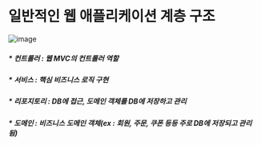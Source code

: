 일반적인 웹 애플리케이션 계층 구조</br>
==========================
![image](https://user-images.githubusercontent.com/70207093/152483351-235c4671-bf66-41d5-8062-a8f0b5ba2b96.png)
</br>
<h5>* 컨트롤러 : 웹 MVC의 컨트롤러 역할</br>
<h5>* 서비스 : 핵심 비즈니스 로직 구현</br>
<h5>* 리포지토리 : DB에 접근, 도메인 객체를 DB에 저장하고 관리</br>
<h5>* 도메인 : 비즈니스 도메인 객체(ex : 회원, 주문, 쿠폰 등등 주로 DB에 저장되고 관리됨)
